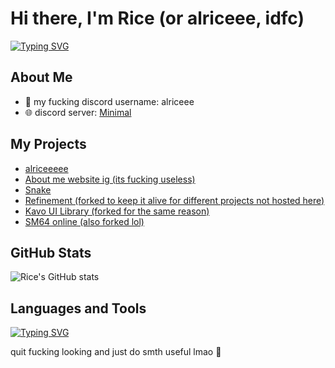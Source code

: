# Hi there, I'm Rice (or alriceee, idfc)

[![Typing SVG](https://readme-typing-svg.herokuapp.com?font=Fira+Code&pause=1000&width=435&lines=developer%2C+thats+all+you+need+to+know;I+make+discord+bots+for+fun+shithead;always+fucking+around+with+code)](https://git.io/typing-svg)

## About Me
- 👤 my fucking discord username: alriceee
- 🌐 discord server: [Minimal](https://discord.gg/minimal)

## My Projects
- [alriceeeee](https://github.com/alriceeeee/alriceeeee)
- [About me website ig (its fucking useless)](https://github.com/alriceeeee/StuffLol)
- [Snake](https://github.com/alriceeeee/Snake-)
- [Refinement (forked to keep it alive for different projects not hosted here)](https://github.com/alriceeeee/Refinement)
- [Kavo UI Library (forked for the same reason)](https://github.com/alriceeeee/Kavo-UI-Library)
- [SM64 online (also forked lol)](https://github.com/alriceeeee/SM64-JS)

## GitHub Stats
![Rice's GitHub stats](https://github-readme-stats.vercel.app/api?username=alriceeeee&show_icons=true&theme=radical)

## Languages and Tools
[![Typing SVG](https://readme-typing-svg.herokuapp.com?font=Fira+Code&pause=500&width=435&lines=Lua%2C+HTML%2C+JavaScript%2C+CSS%2C+Python%2C+Node.js;C%2B%2B%2C+C%23%2C+C%2C+PHP%2C+Ruby%2C+Bash%2C+Batch;R%2C+SQL%2C+XML%2C+Assembly)](https://git.io/typing-svg)

quit fucking looking and just do smth useful lmao 🖕
